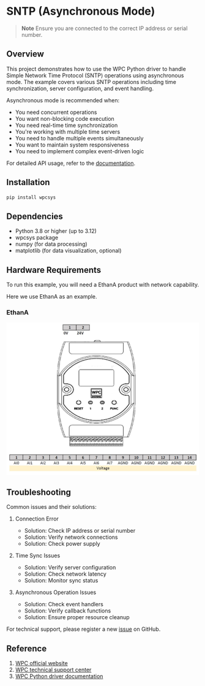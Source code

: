# SNTP (Asynchronous Mode)
> **Note**
> Ensure you are connected to the correct IP address or serial number.

## Overview

This project demonstrates how to use the WPC Python driver to handle Simple Network Time Protocol (SNTP) operations using asynchronous mode.
The example covers various SNTP operations including time synchronization, server configuration, and event handling.

Asynchronous mode is recommended when:
- You need concurrent operations
- You want non-blocking code execution
- You need real-time time synchronization
- You're working with multiple time servers
- You need to handle multiple events simultaneously
- You want to maintain system responsiveness
- You need to implement complex event-driven logic

For detailed API usage, refer to the [documentation](https://wpc-systems-ltd.github.io/WPC_Python_driver_release/).

## Installation

```bash
pip install wpcsys
```

## Dependencies

- Python 3.8 or higher (up to 3.12)
- wpcsys package
- numpy (for data processing)
- matplotlib (for data visualization, optional)

## Hardware Requirements

To run this example, you will need a EthanA product with network capability.

Here we use EthanA as an example.

### EthanA

<img src="https://github.com/WPC-Systems-Ltd/WPC_Python_driver_release/blob/main/Reference/Pinouts/pinout-EthanA.JPG" alt="drawing" width="600"/>

## Troubleshooting

Common issues and their solutions:

1. Connection Error
   - Solution: Check IP address or serial number
   - Solution: Verify network connections
   - Solution: Check power supply

2. Time Sync Issues
   - Solution: Verify server configuration
   - Solution: Check network latency
   - Solution: Monitor sync status

3. Asynchronous Operation Issues
   - Solution: Check event handlers
   - Solution: Verify callback functions
   - Solution: Ensure proper resource cleanup

For technical support, please register a new [issue](https://github.com/WPC-Systems-Ltd/WPC_Python_driver_release/issues) on GitHub.

## Reference

1. [WPC official website](https://www.wpc.com.tw/)
2. [WPC technical support center](https://wpc.super.site/)
3. [WPC Python driver documentation](https://wpc-systems-ltd.github.io/WPC_Python_driver_release/)
